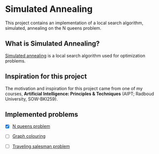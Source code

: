 # Simulated Annealing

This project contains an implementation of a local search algorithm, simulated, annealing on the N queens problem.

## What is Simulated Annealing?
[Simulated annealing](https://en.wikipedia.org/wiki/Simulated_annealing) is a local search algorithm used for optimization problems.

## Inspiration for this project
The motivation and inspiration for this project came from one of my courses, **Artificial Intelligence: Principles & Techniques** (AIPT; Radboud University, SOW-BKI259).

## Implemented problems

- [x] [N queens problem](https://en.wikipedia.org/wiki/Eight_queens_puzzle)
- [ ] [Graph colouring](https://en.wikipedia.org/wiki/Graph_coloring)
- [ ] [Traveling salesman problem](https://en.wikipedia.org/wiki/Travelling_salesman_problem)




